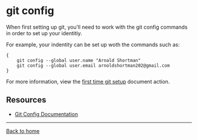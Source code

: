 # git config

When first setting up git, you'll need to work with the git config commands in order to set up your identitiy.

For example, your indentity can be set up woth the commands such as:
```
{
    git config --global user.name "Arnald Shortman"
    git config --global user.email arnoldshortman202@gmail.com
}
```
For more information, view the [first time git setup](https://git.scm.com/book/en/v2/Getting-Started-First-Time-Git-Setup) document action.

## Resources

- [Git Config Documentation](https://git.scm.com/docs/git-config)

---

[Back to home](../README.md)
